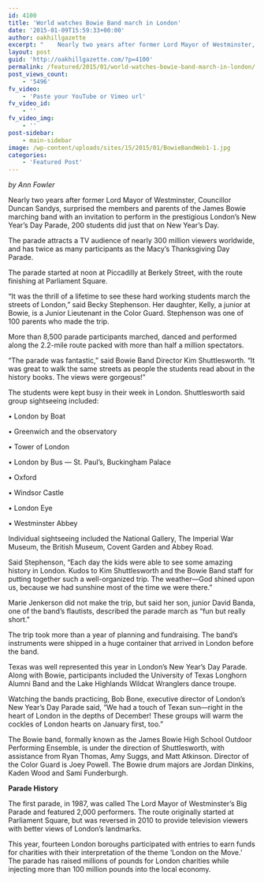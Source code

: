 ```yaml
---
id: 4100
title: 'World watches Bowie Band march in London'
date: '2015-01-09T15:59:33+00:00'
author: oakhillgazette
excerpt: "    Nearly two years after former Lord Mayor of Westminster, Councillor Duncan Sandys, surprised the members and parents of the James Bowie marching band with an invitation to perform in the prestigious London’s New Year’s Day Parade, 200 students did just that on New Year’s Day.\n\nThe parade attracts a TV audience of nearly 300 million viewers worldwide, and has twice as many participants as the Macy’s Thanksgiving Day Parade.\n\n   The parade started at noon at Piccadilly at Berkely Street, with the route finishing at Parliament Square.\n\n   “It was the thrill of a lifetime to see these hard working students march the streets of London,” said Becky Stephenson. Her daughter, Kelly, a junior at Bowie, is a Junior Lieutenant in the Color Guard. Stephenson was one of 100 parents who made the trip."
layout: post
guid: 'http://oakhillgazette.com/?p=4100'
permalink: /featured/2015/01/world-watches-bowie-band-march-in-london/
post_views_count:
    - '5496'
fv_video:
    - 'Paste your YouTube or Vimeo url'
fv_video_id:
    - ''
fv_video_img:
    - ''
post-sidebar:
    - main-sidebar
image: /wp-content/uploads/sites/15/2015/01/BowieBandWeb1-1.jpg
categories:
    - 'Featured Post'
---
```


*by Ann Fowler*

Nearly two years after former Lord Mayor of Westminster, Councillor Duncan Sandys, surprised the members and parents of the James Bowie marching band with an invitation to perform in the prestigious London’s New Year’s Day Parade, 200 students did just that on New Year’s Day.

The parade attracts a TV audience of nearly 300 million viewers worldwide, and has twice as many participants as the Macy’s Thanksgiving Day Parade.

The parade started at noon at Piccadilly at Berkely Street, with the route finishing at Parliament Square.

“It was the thrill of a lifetime to see these hard working students march the streets of London,” said Becky Stephenson. Her daughter, Kelly, a junior at Bowie, is a Junior Lieutenant in the Color Guard. Stephenson was one of 100 parents who made the trip.

More than 8,500 parade participants marched, danced and performed along the 2.2-mile route packed with more than half a million spectators.

“The parade was fantastic,” said Bowie Band Director Kim Shuttlesworth. “It was great to walk the same streets as people the students read about in the history books. The views were gorgeous!”

The students were kept busy in their week in London. Shuttlesworth said group sightseeing included:

• London by Boat

• Greenwich and the observatory

• Tower of London

• London by Bus — St. Paul’s, Buckingham Palace

• Oxford

• Windsor Castle

• London Eye

• Westminster Abbey

Individual sightseeing included the National Gallery, The Imperial War Museum, the British Museum, Covent Garden and Abbey Road.

Said Stephenson, “Each day the kids were able to see some amazing history in London. Kudos to Kim Shuttlesworth and the Bowie Band staff for putting together such a well-organized trip. The weather—God shined upon us, because we had sunshine most of the time we were there.”

Marie Jenkerson did not make the trip, but said her son, junior David Banda, one of the band’s flautists, described the parade march as “fun but really short.”

The trip took more than a year of planning and fundraising. The band’s instruments were shipped in a huge container that arrived in London before the band.

Texas was well represented this year in London’s New Year’s Day Parade. Along with Bowie, participants included the University of Texas Longhorn Alumni Band and the Lake Highlands Wildcat Wranglers dance troupe.

Watching the bands practicing, Bob Bone, executive director of London’s New Year’s Day Parade said, “We had a touch of Texan sun—right in the heart of London in the depths of December! These groups will warm the cockles of London hearts on January first, too.”

The Bowie band, formally known as the James Bowie High School Outdoor Performing Ensemble, is under the direction of Shuttlesworth, with assistance from Ryan Thomas, Amy Suggs, and Matt Atkinson. Director of the Color Guard is Joey Powell. The Bowie drum majors are Jordan Dinkins, Kaden Wood and Sami Funderburgh.

**Parade History**

The first parade, in 1987, was called The Lord Mayor of Westminster’s Big Parade and featured 2,000 performers. The route originally started at Parliament Square, but was reversed in 2010 to provide television viewers with better views of London’s landmarks.

This year, fourteen London boroughs participated with entries to earn funds for charities with their interpretation of the theme ‘London on the Move.’ The parade has raised millions of pounds for London charities while injecting more than 100 million pounds into the local economy.